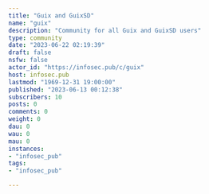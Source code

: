 ```yaml
---
title: "Guix and GuixSD" 
name: "guix"
description: "Community for all Guix and GuixSD users"
type: community
date: "2023-06-22 02:19:39"
draft: false
nsfw: false
actor_id: "https://infosec.pub/c/guix"
host: infosec.pub
lastmod: "1969-12-31 19:00:00"
published: "2023-06-13 00:12:38"
subscribers: 10
posts: 0
comments: 0
weight: 0
dau: 0
wau: 0
mau: 0
instances:
- "infosec_pub"
tags: 
- "infosec_pub"

---
```


